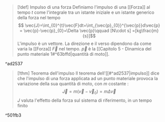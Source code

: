 > [!def] Impulso di una forza
> Definiamo l'impulso di una [[Forza]] al tempo $t$ come l'integrale tra un istante iniziale e un istante generico della forza nel tempo
> $$
> \vec{J}=\int_{0}^{t}\vec{F}dt=\int_{\vec{p}_{0}}^{\vec{p}}d\vec{p} = \vec{p}-\vec{p}_{0}=\Delta \vec{p}\qquad [N\cdot s] =[kg\frac{m}{s}]$$
> L'impulso è un vettore. 
> La direzione e il verso dipendono da come varia la [[Forza]] $\vec{F}$ nel tempo.
> $\vec{p}$ è la [[Capitolo 5 - Dinamica del punto materiale 1#^63bffd|quantità di moto]].

^ad2537

> [!thm] Teorema dell'impulso
> Il teorema dell'[[#^ad2537|impulso]] dice che l'impulso di una forza applicata ad un punto materiale provoca la variazione della sua quantità di moto, con $m$ costante :
> $$\vec{J}=m(\vec{v}-\vec{v}_{0})=m\Delta\vec{v}$$
> $J$ valuta l'effetto della forza sul sistema di riferimento, in un tempo finito

^501fb3


